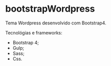 # bootstrapWordpress
Tema Wordpress desenvolvido com Bootstrap4.

Tecnológias e frameworks:
- Bootstrap 4;
- Gulp;
- Sass;
- Css.
